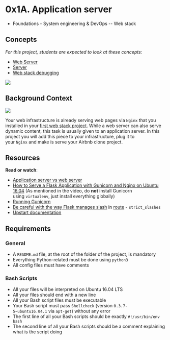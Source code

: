 0x1A. Application server
========================

-   Foundations - System engineering & DevOps -- Web stack

Concepts
--------

*For this project, students are expected to look at these concepts:*

-   [Web Server](https://intranet.hbtn.io/concepts/17)
-   [Server](https://intranet.hbtn.io/concepts/67)
-   [Web stack debugging](https://intranet.hbtn.io/concepts/68)

![](https://holbertonintranet.s3.amazonaws.com/uploads/medias/2018/9/c7d1ed0a2e10d1b4e9b3.jpg?X-Amz-Algorithm=AWS4-HMAC-SHA256&X-Amz-Credential=AKIARDDGGGOUWMNL5ANN%2F20210525%2Fus-east-1%2Fs3%2Faws4_request&X-Amz-Date=20210525T101040Z&X-Amz-Expires=86400&X-Amz-SignedHeaders=host&X-Amz-Signature=84d8a0b47e12b666d24b48c068bc107e19d3d269b3041a653b85dcffe723bed6)

Background Context
------------------

[![](https://holbertonintranet.s3.amazonaws.com/uploads/medias/2019/6/2ea1058f813d42c61f48.png?X-Amz-Algorithm=AWS4-HMAC-SHA256&X-Amz-Credential=AKIARDDGGGOUWMNL5ANN%2F20210525%2Fus-east-1%2Fs3%2Faws4_request&X-Amz-Date=20210525T101040Z&X-Amz-Expires=86400&X-Amz-SignedHeaders=host&X-Amz-Signature=2a6aa5b4a4b939f1ac1c00fa6cd1feb269956e1254a3fdd1f07220bff5efd5d8)](https://youtu.be/pSrKT7m4Ego)

Your web infrastructure is already serving web pages via `Nginx` that you installed in your [first web stack project](https://intranet.hbtn.io/rltoken/RrbqMLWOJUyVaWdXsnpvXw "first web stack project"). While a web server can also serve dynamic content, this task is usually given to an application server. In this project you will add this piece to your infrastructure, plug it to your `Nginx` and make is serve your Airbnb clone project.

Resources
---------

**Read or watch**:

-   [Application server vs web server](https://intranet.hbtn.io/rltoken/RerpYBxsgrpIorHjbDgulw "Application server vs web server")
-   [How to Serve a Flask Application with Gunicorn and Nginx on Ubuntu 16.04](https://intranet.hbtn.io/rltoken/uosy5QXdMbDPA1tFTR1eoA "How to Serve a Flask Application with Gunicorn and Nginx on Ubuntu 16.04") (As mentioned in the video, do **not** install Gunicorn using `virtualenv`, just install everything globally)
-   [Running Gunicorn](https://intranet.hbtn.io/rltoken/QTnnkj6vfQV9ovW_eYWWDQ "Running Gunicorn")
-   [Be careful with the way Flask manages slash](https://intranet.hbtn.io/rltoken/whE8do28ZiJJoJLyb1ACwA "Be careful with the way Flask manages slash") in [route](https://intranet.hbtn.io/rltoken/JLjrXD4MLS3rUkQr5QyxtA "route") - `strict_slashes`
-   [Upstart documentation](https://intranet.hbtn.io/rltoken/oQPs-o5UUcZkxOw5sNIM0g "Upstart documentation")

Requirements
------------

### General

-   A `README.md` file, at the root of the folder of the project, is mandatory
-   Everything Python-related must be done using `python3`
-   All config files must have comments

### Bash Scripts

-   All your files will be interpreted on Ubuntu 16.04 LTS
-   All your files should end with a new line
-   All your Bash script files must be executable
-   Your Bash script must pass `Shellcheck` (version `0.3.7-5~ubuntu16.04.1` via `apt-get`) without any error
-   The first line of all your Bash scripts should be exactly `#!/usr/bin/env bash`
-   The second line of all your Bash scripts should be a comment explaining what is the script doing